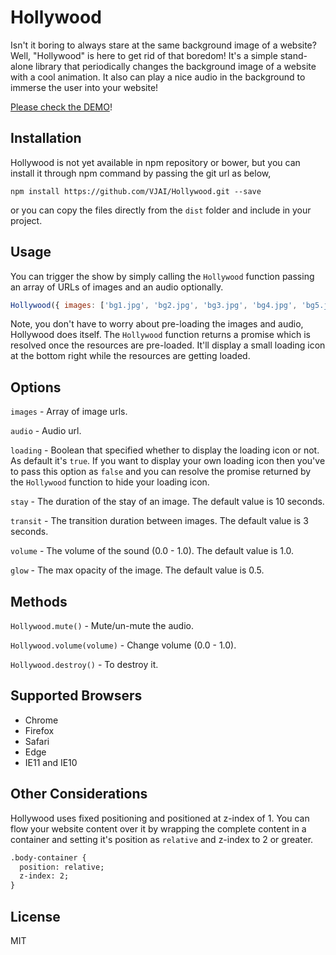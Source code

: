 # Hollywood

Isn't it boring to always stare at the same background image of a website? Well, "Hollywood" is here to get rid of that boredom! It's a simple stand-alone library that periodically changes the background image of a website with a cool animation. It also can play a nice audio in the background to immerse the user into your website!

[Please check the DEMO](http://prideparrot.com/demos/hollywood/index.html)!

## Installation

Hollywood is not yet available in npm repository or bower, but you can install it through npm command by passing the git url as below,

```
npm install https://github.com/VJAI/Hollywood.git --save
```

or you can copy the files directly from the `dist` folder and include in your project.

## Usage

You can trigger the show by simply calling the `Hollywood` function passing an array of URLs of images and an audio optionally.

```javascript
Hollywood({ images: ['bg1.jpg', 'bg2.jpg', 'bg3.jpg', 'bg4.jpg', 'bg5.jpg'], audio: 'audio.mp3' });
```

Note, you don't have to worry about pre-loading the images and audio, Hollywood does itself. The `Hollywood` function returns a promise which is resolved once the resources are pre-loaded. It'll display a small loading icon at the bottom right while the resources are getting loaded. 

## Options

`images` - Array of image urls.

`audio` - Audio url.

`loading` - Boolean that specified whether to display the loading icon or not. As default it's `true`. If you want to display your own loading icon then you've to pass this option as `false` and you can resolve the promise returned by the `Hollywood` function to hide your loading icon.

`stay` - The duration of the stay of an image. The default value is 10 seconds.

`transit` - The transition duration between images. The default value is 3 seconds.

`volume` - The volume of the sound (0.0 - 1.0). The default value is 1.0.

`glow` - The max opacity of the image. The default value is 0.5.

## Methods

`Hollywood.mute()` - Mute/un-mute the audio.

`Hollywood.volume(volume)` - Change volume (0.0 - 1.0).

`Hollywood.destroy()` - To destroy it.

## Supported Browsers

* Chrome
* Firefox
* Safari
* Edge
* IE11 and IE10

## Other Considerations

Hollywood uses fixed positioning and positioned at z-index of 1. You can flow your website content over it by wrapping the complete content in a container and setting it's position as `relative` and z-index to 2 or greater.

```html
.body-container {
  position: relative;
  z-index: 2;
}
```

## License

MIT
